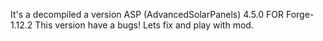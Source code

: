 It's a decompiled a version ASP (AdvancedSolarPanels) 4.5.0 FOR Forge-1.12.2
This version have a bugs! Lets fix and play with mod.

